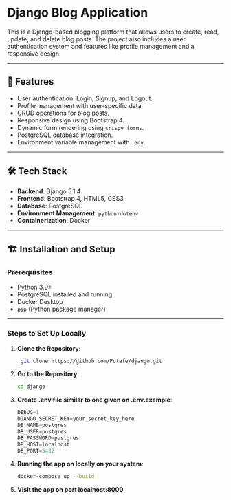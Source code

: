 # Django Blog Application

This is a Django-based blogging platform that allows users to create, read, update, and delete blog posts. The project also includes a user authentication system and features like profile management and a responsive design.

---

## 🚀 Features

- User authentication: Login, Signup, and Logout.
- Profile management with user-specific data.
- CRUD operations for blog posts.
- Responsive design using Bootstrap 4.
- Dynamic form rendering using `crispy_forms`.
- PostgreSQL database integration.
- Environment variable management with `.env`.

---

## 🛠️ Tech Stack

- **Backend**: Django 5.1.4
- **Frontend**: Bootstrap 4, HTML5, CSS3
- **Database**: PostgreSQL
- **Environment Management**: `python-dotenv`
- **Containerization**: Docker

---

## 🏗️ Installation and Setup

### Prerequisites

- Python 3.9+
- PostgreSQL installed and running
- Docker Desktop
- `pip` (Python package manager)

---

### Steps to Set Up Locally

1. **Clone the Repository**:
   ```bash
    git clone https://github.com/Potafe/django.git
    ```

2. **Go to the Repository**:
    ```bash
    cd django
    ```
3. **Create .env file similar to one given on .env.example**:
    ```js
    DEBUG=1
    DJANGO_SECRET_KEY=your_secret_key_here
    DB_NAME=postgres
    DB_USER=postgres
    DB_PASSWORD=postgres    
    DB_HOST=localhost
    DB_PORT=5432

    ```

4. **Running the app on locally on your system**:
    ```bash
    docker-compose up --build
    ```
5. **Visit the app on port localhost:8000**
